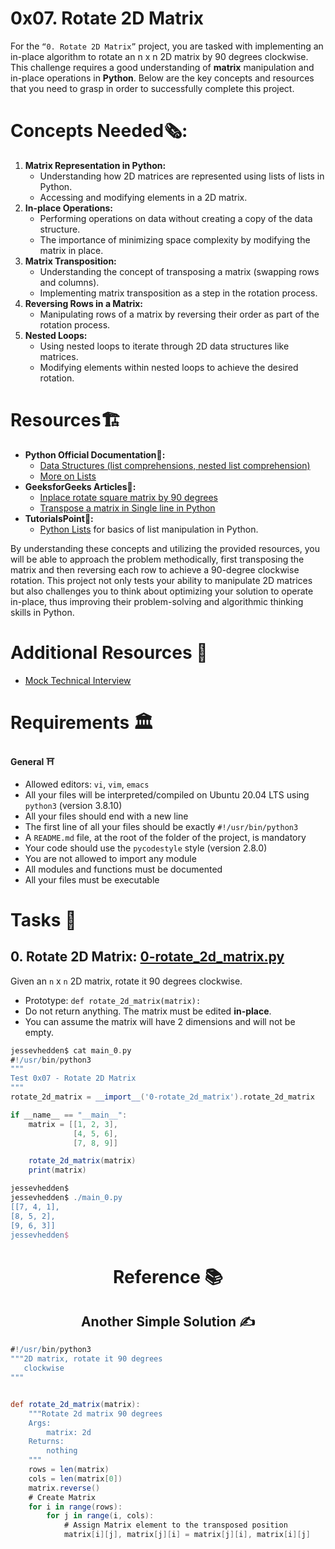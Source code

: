 # 0x07. Rotate 2D Matrix
For the `“0. Rotate 2D Matrix”` project, you are tasked with implementing an in-place algorithm to rotate an n x n 2D matrix by 90 degrees clockwise. This challenge requires a good understanding of **matrix** manipulation and in-place operations in **Python**. Below are the key concepts and resources that you need to grasp in order to successfully complete this project.

# Concepts Needed🗞️:
1. **Matrix Representation in Python:**
    * Understanding how 2D matrices are represented using lists of lists in Python.
    * Accessing and modifying elements in a 2D matrix.
2. **In-place Operations:**
    * Performing operations on data without creating a copy of the data structure.
    * The importance of minimizing space complexity by modifying the matrix in place.
3. **Matrix Transposition:**
    * Understanding the concept of transposing a matrix (swapping rows and columns).
    * Implementing matrix transposition as a step in the rotation process.
4. **Reversing Rows in a Matrix:**
    * Manipulating rows of a matrix by reversing their order as part of the rotation process.
5. **Nested Loops:**
    * Using nested loops to iterate through 2D data structures like matrices.
    * Modifying elements within nested loops to achieve the desired rotation.

# Resources🏗️
* **Python Official Documentation🐍:**
   * [Data Structures (list comprehensions, nested list comprehension)](https://docs.python.org/3/tutorial/datastructures.html)
   * [More on Lists](https://docs.python.org/3/tutorial/datastructures.html#more-on-lists)
* **GeeksforGeeks Articles📰:**
   * [Inplace rotate square matrix by 90 degrees](https://www.geeksforgeeks.org/inplace-rotate-square-matrix-by-90-degrees/)
   * [Transpose a matrix in Single line in Python](https://www.geeksforgeeks.org/transpose-matrix-single-line-python/)
* **TutorialsPoint📌:**
   * [Python Lists](https://www.tutorialspoint.com/python/python_lists.htm) for basics of list manipulation in Python.

By understanding these concepts and utilizing the provided resources, you will be able to approach the problem methodically, first transposing the matrix and then reversing each row to achieve a 90-degree clockwise rotation. This project not only tests your ability to manipulate 2D matrices but also challenges you to think about optimizing your solution to operate in-place, thus improving their problem-solving and algorithmic thinking skills in Python.

# Additional Resources 🏣
* [Mock Technical Interview](https://www.youtube.com/watch?v=yM9Xbi-MigE)


# Requirements 🏛️
<b>General ⛩️</b>
* Allowed editors: `vi`, `vim`, `emacs`
* All your files will be interpreted/compiled on Ubuntu 20.04 LTS using `python3` (version 3.8.10)
* All your files should end with a new line
* The first line of all your files should be exactly `#!/usr/bin/python3`
* A `README.md` file, at the root of the folder of the project, is mandatory
* Your code should use the `pycodestyle` style (version 2.8.0)
* You are not allowed to import any module
* All modules and functions must be documented
* All your files must be executable

# Tasks 📃
## 0. Rotate 2D Matrix: [0-rotate_2d_matrix.py](0-rotate_2d_matrix.py)
Given an `n` x `n` 2D matrix, rotate it 90 degrees clockwise.
* Prototype: `def rotate_2d_matrix(matrix):`
* Do not return anything. The matrix must be edited **in-place**.
* You can assume the matrix will have 2 dimensions and will not be empty.
```groovy
jessevhedden$ cat main_0.py
#!/usr/bin/python3
"""
Test 0x07 - Rotate 2D Matrix
"""
rotate_2d_matrix = __import__('0-rotate_2d_matrix').rotate_2d_matrix

if __name__ == "__main__":
    matrix = [[1, 2, 3],
              [4, 5, 6],
              [7, 8, 9]]

    rotate_2d_matrix(matrix)
    print(matrix)

jessevhedden$
jessevhedden$ ./main_0.py
[[7, 4, 1],
[8, 5, 2],
[9, 6, 3]]
jessevhedden$
```

<div align="center">

# Reference 📚

## Another Simple Solution ✍️
</div>

```groovy
#!/usr/bin/python3
"""2D matrix, rotate it 90 degrees
   clockwise
"""


def rotate_2d_matrix(matrix):
    """Rotate 2d matrix 90 degrees
    Args:
        matrix: 2d
    Returns:
        nothing
    """
    rows = len(matrix)
    cols = len(matrix[0])
    matrix.reverse()
    # Create Matrix
    for i in range(rows):
        for j in range(i, cols):
            # Assign Matrix element to the transposed position
            matrix[i][j], matrix[j][i] = matrix[j][i], matrix[i][j]
```


